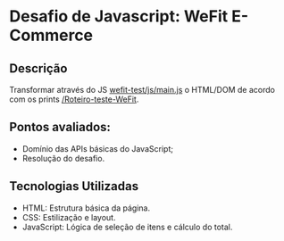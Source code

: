 # Desafio de Javascript: WeFit E-Commerce
## Descrição
Transformar através do JS [wefit-test/js/main.js](https://github.com/appswefit/wefit-web-test-assets/blob/main/js-assets/wefit-test/js/main.js) o HTML/DOM de acordo com os prints [/Roteiro-teste-WeFit](https://github.com/appswefit/wefit-web-test-assets/tree/main/js-assets/Roteiro-teste-WeFit).

## Pontos avaliados:
* Domínio das APIs básicas do JavaScript;
* Resolução do desafio.

## Tecnologias Utilizadas
* HTML: Estrutura básica da página.
* CSS: Estilização e layout.
* JavaScript: Lógica de seleção de itens e cálculo do total.
